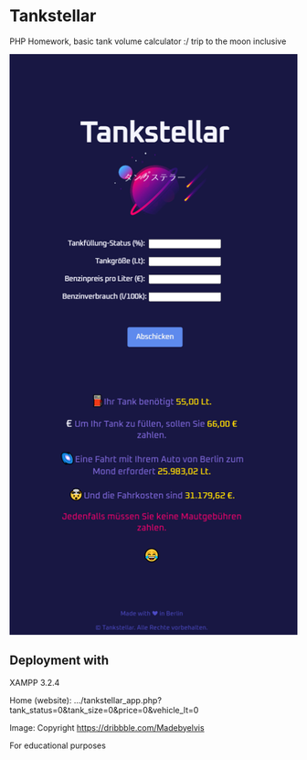 # Tankstellar

PHP Homework, basic tank volume calculator :/ trip to the moon inclusive

![alt text](https://github.com/lavf/tankstellar/blob/main/tankstellar.png?raw=true)

## Deployment with
XAMPP 3.2.4

Home (website): .../tankstellar_app.php?tank_status=0&tank_size=0&price=0&vehicle_lt=0

Image: Copyright https://dribbble.com/Madebyelvis

For educational purposes
